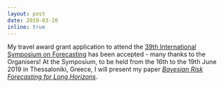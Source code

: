 ```yaml
---
layout: post
date: 2019-03-20
inline: true
---
```

My travel award grant application to attend the [39th International Symposium on Forecasting](https://isf.forecasters.org/) has been accepted - many thanks to the Organisers! 
At the Symposium, to be held from the 16th to the 19th June 2019 in Thessaloniki, Greece, I will present my paper [_Bayesian Risk Forecasting for Long Horizons_](/projects/2_project).